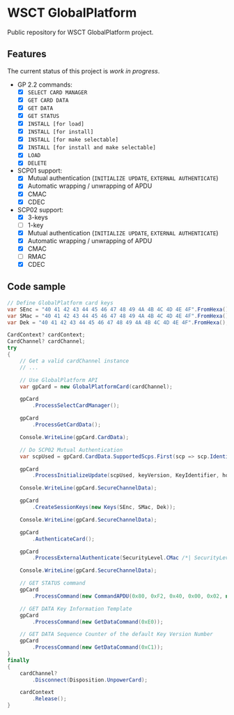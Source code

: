 # WSCT GlobalPlatform

Public repository for WSCT GlobalPlatform project.

## Features

The current status of this project is *work in progress*.

- GP 2.2 commands:
  - [x] `SELECT CARD MANAGER`
  - [x] `GET CARD DATA`
  - [x] `GET DATA`
  - [x] `GET STATUS`
  - [x] `INSTALL [for load]`
  - [x] `INSTALL [for install]`
  - [x] `INSTALL [for make selectable]`
  - [x] `INSTALL [for install and make selectable]`
  - [x] `LOAD`
  - [x] `DELETE`
- SCP01 support:
  - [x] Mutual authentication (`INITIALIZE UPDATE`, `EXTERNAL AUTHENTICATE`)
  - [x] Automatic wrapping / unwrapping of APDU
  - [x] CMAC
  - [x] CDEC
- SCP02 support:
  - [x] 3-keys
  - [ ] 1-key
  - [x] Mutual authentication (`INITIALIZE UPDATE`, `EXTERNAL AUTHENTICATE`)
  - [x] Automatic wrapping / unwrapping of APDU
  - [x] CMAC
  - [ ] RMAC
  - [x] CDEC

## Code sample

```csharp
// Define GlobalPlatform card keys
var SEnc = "40 41 42 43 44 45 46 47 48 49 4A 4B 4C 4D 4E 4F".FromHexa();
var SMac = "40 41 42 43 44 45 46 47 48 49 4A 4B 4C 4D 4E 4F".FromHexa();
var Dek = "40 41 42 43 44 45 46 47 48 49 4A 4B 4C 4D 4E 4F".FromHexa();

CardContext? cardContext;
CardChannel? cardChannel;
try
{
    // Get a valid cardChannel instance
    // ...

    // Use GlobalPlatform API
    var gpCard = new GlobalPlatformCard(cardChannel);

    gpCard
        .ProcessSelectCardManager();

    gpCard
        .ProcessGetCardData();

    Console.WriteLine(gpCard.CardData);

    // Do SCP02 Mutual Authentication
    var scpUsed = gpCard.CardData.SupportedScps.First(scp => scp.Identifier == 0x01 || scp.Identifier == 0x02);

    gpCard
        .ProcessInitializeUpdate(scpUsed, keyVersion, KeyIdentifier, hostChallenge);

    Console.WriteLine(gpCard.SecureChannelData);

    gpCard
        .CreateSessionKeys(new Keys(SEnc, SMac, Dek));

    Console.WriteLine(gpCard.SecureChannelData);

    gpCard
        .AuthenticateCard();

    gpCard
        .ProcessExternalAuthenticate(SecurityLevel.CMac /*| SecurityLevel.CEnc */);

    Console.WriteLine(gpCard.SecureChannelData);

    // GET STATUS command
    gpCard
        .ProcessCommand(new CommandAPDU(0x80, 0xF2, 0x40, 0x00, 0x02, new byte[] { 0x4F, 0x00 }, 0x00));

    // GET DATA Key Information Template
    gpCard
        .ProcessCommand(new GetDataCommand(0xE0));

    // GET DATA Sequence Counter of the default Key Version Number
    gpCard
        .ProcessCommand(new GetDataCommand(0xC1));
}
finally
{
    cardChannel?
        .Disconnect(Disposition.UnpowerCard);

    cardContext
        .Release();
}
```
